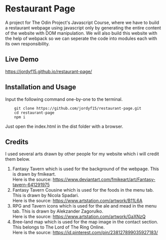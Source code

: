 # Restaurant Page
A project for The Odin Project's Javascript Course, where we have to build a restaurant webpage using javascript only by generating the entire content of the website with DOM manipulation. We will also build this website with the help of webpack so we can seperate the code into modules each with its own responsibility.  

## Live Demo
https://jordyf15.github.io/restaurant-page/  

## Installation and Usage
Input the following command one-by-one to the terminal.  
```
    git clone https://github.com/jordyf15/restaurant-page.git
    cd restaurant-page
    npm i
```
Just open the index.html in the dist folder with a browser. 

## Credits
I used several arts drawn by other people for my website which i will credit them below.
1. Fantasy Tavern
which is used for the background of the webpage. This is drawn by fmikeart.  
Here is the source: https://www.deviantart.com/fmikeart/art/Fantasy-tavern-641291975
2. Fantasy Tavern Cousine
which is used for the foods in the menu tab. This is drawn by Nicola Spadari.  
Here is the source: https://www.artstation.com/artwork/B11L6A
3. RPG and Tavern icons
which is used for the ale and mead in the menu tab. This is drawn by Alekzander Zagorulko.  
Here is the source: https://www.artstation.com/artwork/GaXNzQ
4. Bree-land map
which is used for the map image in the contact section. This belongs to The Lord of The Ring Online.  
Here is the source: https://id.pinterest.com/pin/238127899035927183/
